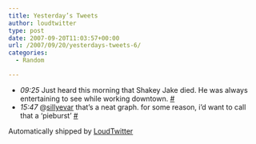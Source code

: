 ```yaml
---
title: Yesterday’s Tweets
author: loudtwitter
type: post
date: 2007-09-20T11:03:57+00:00
url: /2007/09/20/yesterdays-tweets-6/
categories:
  - Random

---
```

  * _09:25_ Just heard this morning that Shakey Jake died. He was always entertaining to see while working downtown. [#][1]
  * _15:47_ @[sillyevar][2] that&#8217;s a neat graph. for some reason, i&#8217;d want to call that a &#8216;pieburst&#8217; [#][3]

Automatically shipped by [LoudTwitter][4]

 [1]: http://twitter.com/dangoor/statuses/279122092
 [2]: http://twitter.com/sillyevar
 [3]: http://twitter.com/dangoor/statuses/279893592
 [4]: http://www.loudtwitter.com